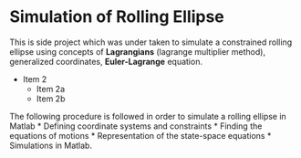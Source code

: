 # Simulation of Rolling Ellipse

This is side project which was under taken to simulate a constrained rolling ellipse using concepts of **Lagrangians** (lagrange multiplier method), generalized coordinates, **Euler-Lagrange** equation. 

* Item 2
  * Item 2a
  * Item 2b

The following procedure is followed in order to simulate a rolling ellipse in Matlab 
      * Defining coordinate systems and constraints
      * Finding the equations of motions
      * Representation of the state-space equations
      * Simulations in Matlab.


